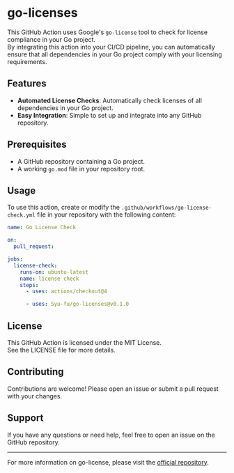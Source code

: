 # go-licenses

This GitHub Action uses Google's `go-license` tool to check for license compliance in your Go project.  
By integrating this action into your CI/CD pipeline, you can automatically ensure that all dependencies in your Go project comply with your licensing requirements.

## Features

- **Automated License Checks**: Automatically check licenses of all dependencies in your Go project.
- **Easy Integration**: Simple to set up and integrate into any GitHub repository.

## Prerequisites

- A GitHub repository containing a Go project.
- A working `go.mod` file in your repository root.

## Usage

To use this action, create or modify the `.github/workflows/go-license-check.yml` file in your repository with the following content:

```yaml
name: Go License Check

on:
  pull_request:

jobs:
  license-check:
    runs-on: ubuntu-latest
    name: license check
    steps:
      - uses: actions/checkout@4

      - uses: Syu-fu/go-licenses@v0.1.0
```

## License

This GitHub Action is licensed under the MIT License.  
See the LICENSE file for more details.

## Contributing

Contributions are welcome! Please open an issue or submit a pull request with your changes.

## Support

If you have any questions or need help, feel free to open an issue on the GitHub repository.

---

For more information on go-license, please visit the [official repository](https://github.com/google/go-licenses).
